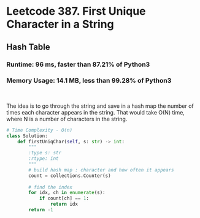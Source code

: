 # Leetcode 387. First Unique Character in a String
## Hash Table

### Runtime: 96 ms, faster than 87.21% of Python3
### Memory Usage: 14.1 MB, less than 99.28% of Python3

<br>

The idea is to go through the string and save in a hash map the number of times each character appears in the string. That would take O(N) time, where N is a number of characters in the string.


```py
# Time Complexity - O(n)
class Solution:
    def firstUniqChar(self, s: str) -> int:
        """
        :type s: str
        :rtype: int
        """
        # build hash map : character and how often it appears
        count = collections.Counter(s)
        
        # find the index
        for idx, ch in enumerate(s):
            if count[ch] == 1:
                return idx     
        return -1
```


